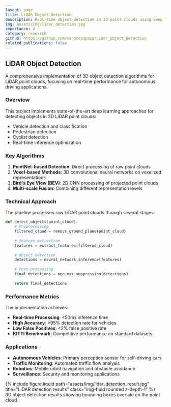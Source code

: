 ```yaml
---
layout: page
title: LiDAR Object Detection
description: Real-time object detection in 3D point clouds using deep learning approaches
img: assets/img/lidar_detection.jpg
importance: 4
category: research
github: https://github.com/sandropapais/Lidar_Object_Detection
related_publications: false
---
```


## LiDAR Object Detection

A comprehensive implementation of 3D object detection algorithms for LiDAR point clouds, focusing on real-time performance for autonomous driving applications.

### Overview

This project implements state-of-the-art deep learning approaches for detecting objects in 3D LiDAR point clouds:
- Vehicle detection and classification
- Pedestrian detection
- Cyclist detection
- Real-time inference optimization

### Key Algorithms

1. **PointNet-based Detection**: Direct processing of raw point clouds
2. **Voxel-based Methods**: 3D convolutional neural networks on voxelized representations
3. **Bird's Eye View (BEV)**: 2D CNN processing of projected point clouds
4. **Multi-scale Fusion**: Combining different representation levels

### Technical Approach

The pipeline processes raw LiDAR point clouds through several stages:

```python
def detect_objects(point_cloud):
    # Preprocessing
    filtered_cloud = remove_ground_plane(point_cloud)
    
    # Feature extraction
    features = extract_features(filtered_cloud)
    
    # Object detection
    detections = neural_network_inference(features)
    
    # Post-processing
    final_detections = non_max_suppression(detections)
    
    return final_detections
```

### Performance Metrics

The implementation achieves:
- **Real-time Processing**: <50ms inference time
- **High Accuracy**: >95% detection rate for vehicles
- **Low False Positives**: <2% false positive rate
- **KITTI Benchmark**: Competitive performance on standard datasets

### Applications

- **Autonomous Vehicles**: Primary perception sensor for self-driving cars
- **Traffic Monitoring**: Automated traffic flow analysis
- **Robotics**: Mobile robot navigation and obstacle avoidance
- **Surveillance**: Security and monitoring applications

<div class="row justify-content-sm-center">
    <div class="col-sm mt-3 mt-md-0">
        {% include figure.liquid path="assets/img/lidar_detection_result.jpg" title="LiDAR detection results" class="img-fluid rounded z-depth-1" %}
    </div>
</div>
<div class="caption">
    3D object detection results showing bounding boxes overlaid on the point cloud.
</div>